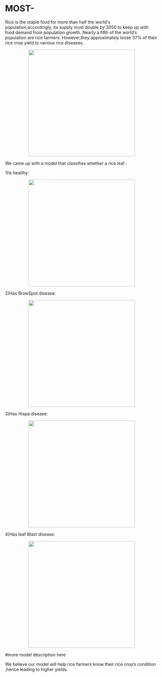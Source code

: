 # MOST-
Rice is the staple food for more than half the world's population;accordingly, its supply must double by 2050 to keep up with food demand from population growth. Nearly a fifth of the world’s population are rice farmers.  However,they approximately loose 37%  of their rice crop yield to various rice diseases.
<p align="center">
  <img src="https://ak9.picdn.net/shutterstock/videos/6985969/thumb/1.jpg" width="350">

</p>
We came up with a model that classifies whether a rice leaf :

1)Is healthy:
<p align="center">
  <img src="https://ak9.picdn.net/shutterstock/videos/6985969/thumb/1.jpg" width="350">

</p>
2)Has BrowSpot disease:
<p align="center">
  <img src="https://ak9.picdn.net/shutterstock/videos/6985969/thumb/1.jpg" width="350">

</p>
3)Has Hispa disease:<p align="center">
  <img src="https://www.google.com/imgres?imgurl=https%3A%2F%2Fcontent.peat-cloud.com%2Fthumbnails%2Frice-hispa--2.jpg&imgrefurl=https%3A%2F%2Fplantix.net%2Fplant-disease%2Fen%2F600098%2Frice-hispa-%2F&docid=SBhURSfnR3d9zM&tbnid=6DBxX7OCCKAjTM%3A&vet=10ahUKEwjIi8iouY7kAhVJxoUKHUceBmkQMwhkKBswGw..i&w=300&h=533&client=ubuntu&bih=771&biw=1535&q=hispa&ved=0ahUKEwjIi8iouY7kAhVJxoUKHUceBmkQMwhkKBswGw&iact=mrc&uact=8" width="350">

</p>
4)Has leaf Blast disease:<p align="center">
  <img src="https://www.google.com/imgres?imgurl=https%3A%2F%2Fwww.dpi.nsw.gov.au%2F__data%2Fassets%2Fimage%2F0009%2F798750%2FRiceBlast1.jpg&imgrefurl=https%3A%2F%2Fwww.dpi.nsw.gov.au%2Fbiosecurity%2Fplant%2Finsect-pests-and-plant-diseases%2Frice-blast&docid=e8e9xKTE4HGDtM&tbnid=eWAJpWTsdrljkM%3A&vet=10ahUKEwiGqfS8uY7kAhUGyxoKHX-qATMQMwhpKAMwAw..i&w=701&h=472&client=ubuntu&bih=771&biw=1535&q=leaf%20blast&ved=0ahUKEwiGqfS8uY7kAhUGyxoKHX-qATMQMwhpKAMwAw&iact=mrc&uact=8" width="350">

</p>

#more model description here 

We believe our model will help rice farmers know their rice crop’s condition ,hence leading to higher yields.
